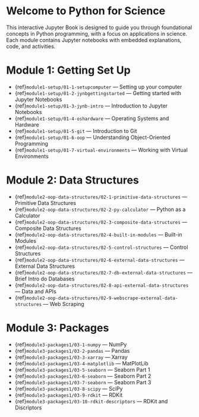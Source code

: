 # Welcome to Python for Science

This interactive Jupyter Book is designed to guide you through foundational concepts in Python programming, with a focus on applications in science. Each module contains Jupyter notebooks with embedded explanations, code, and activities.

# Module 1: Getting Set Up

- {ref}`module1-setup/01-1-setupcomputer` — Setting up your computer  
- {ref}`module1-setup/01-2-jynbgettingstarted` — Getting started with Jupyter Notebooks  
- {ref}`module1-setup/01-3-jynb-intro` — Introduction to Jupyter Notebooks  
- {ref}`module1-setup/01-4-oshardware` — Operating Systems and Hardware  
- {ref}`module1-setup/01-5-git` — Introduction to Git  
- {ref}`module1-setup/01-6-oop` — Understanding Object-Oriented Programming  
- {ref}`module1-setup/01-7-virtual-environments` — Working with Virtual Environments  

# Module 2: Data Structures

- {ref}`module2-oop-data-structures/02-1-primitive-data-structures` — Primitive Data Structures
- {ref}`module2-oop-data-structures/02-2-py-calculator` — Python as a Calculator
- {ref}`module2-oop-data-structures/02-3-composite-data-structures` — Composite Data Structures
- {ref}`module2-oop-data-structures/02-4-built-in-modules` — Built-in Modules
- {ref}`module2-oop-data-structures/02-5-control-structures` — Control Structures
- {ref}`module2-oop-data-structures/02-6-external-data-structures` — External Data Structures
- {ref}`module2-oop-data-structures/02-7-db-external-data-structures` — Brief Intro do Databases
- {ref}`module2-oop-data-structures/02-8-api-external-data-structures` — Data and APIs
- {ref}`module2-oop-data-structures/02-9-webscrape-external-data-structures` — Web Scraping

# Module 3: Packages

- {ref}`module3-packages1/03-1-numpy` — NumPy
- {ref}`module3-packages1/03-2-pandas` — Pandas
- {ref}`module3-packages1/03-3-xarray` — Xarray
- {ref}`module3-packages1/03-4-matplotlib` — MatPlotLib
- {ref}`module3-packages1/03-5-seaborn` — Seaborn Part 1
- {ref}`module3-packages1/03-6-seaborn` — Seaborn Part 2
- {ref}`module3-packages1/03-7-seaborn` — Seaborn Part 3
- {ref}`module3-packages1/03-8-scipy` — SciPy
- {ref}`module3-packages1/03-9-rdkit` — RDKit
- {ref}`module3-packages1/03-10-rdkit-descriptors` — RDKit and Discriptors